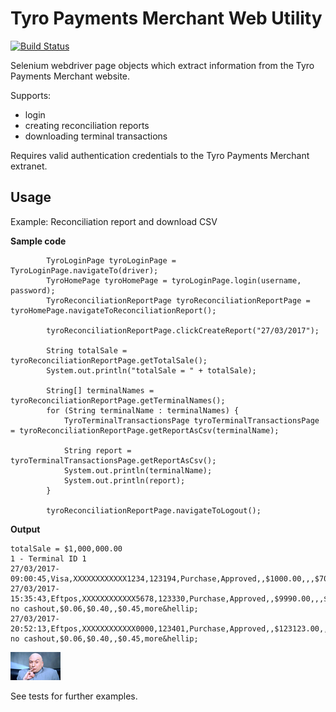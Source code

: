 # Tyro Payments Merchant Web Utility

[![Build Status](https://travis-ci.org/trungie/tyro-payments-merchant-web.svg?branch=master)](https://travis-ci.org/trungie/tyro-payments-merchant-web)

Selenium webdriver page objects which extract information from the Tyro Payments Merchant website.
 
Supports:
- login
- creating reconciliation reports
- downloading terminal transactions

Requires valid authentication credentials to the Tyro Payments Merchant extranet.

## Usage

Example: Reconciliation report and download CSV 

**Sample code**

```
        TyroLoginPage tyroLoginPage = TyroLoginPage.navigateTo(driver);
        TyroHomePage tyroHomePage = tyroLoginPage.login(username, password);
        TyroReconciliationReportPage tyroReconciliationReportPage = tyroHomePage.navigateToReconciliationReport();

        tyroReconciliationReportPage.clickCreateReport("27/03/2017");

        String totalSale = tyroReconciliationReportPage.getTotalSale();
        System.out.println("totalSale = " + totalSale);

        String[] terminalNames = tyroReconciliationReportPage.getTerminalNames();
        for (String terminalName : terminalNames) {
            TyroTerminalTransactionsPage tyroTerminalTransactionsPage = tyroReconciliationReportPage.getReportAsCsv(terminalName);

            String report = tyroTerminalTransactionsPage.getReportAsCsv();
            System.out.println(terminalName);
            System.out.println(report);
        }

        tyroReconciliationReportPage.navigateToLogout();
```

**Output**
```
totalSale = $1,000,000.00
1 - Terminal ID 1
27/03/2017-09:00:45,Visa,XXXXXXXXXXXX1234,123194,Purchase,Approved,,$1000.00,,,$70.00,Credit,$0.32,$0.37,,$0.69,more&hellip;
27/03/2017-15:35:43,Eftpos,XXXXXXXXXXXX5678,123330,Purchase,Approved,,$9990.00,,,$120.00,eftpos no cashout,$0.06,$0.40,,$0.45,more&hellip;
27/03/2017-20:52:13,Eftpos,XXXXXXXXXXXX0000,123401,Purchase,Approved,,$123123.00,,,$170.00,eftpos no cashout,$0.06,$0.40,,$0.45,more&hellip;
```

[logo]: one-million.png
![logo]


See tests for further examples.
